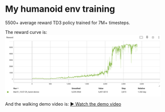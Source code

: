 # My humanoid env training 
5500+ average reward TD3 policy trained for 7M+ timesteps.

The reward curve is:
![Reward Curve](reward_curve.png)

And the walking demo video is:
[▶️ Watch the demo video](Video.mp4)